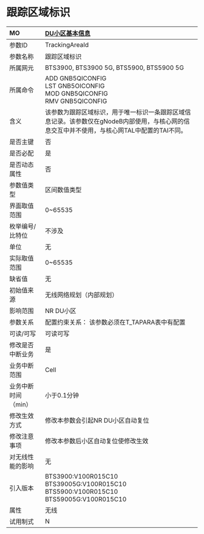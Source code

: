 # 跟踪区域标识<table><thread><tr><th align = "left">MO</th><th align = "left"><a href = "index.html#跟踪区域标识-16">DU小区基本信息</a></td></tr></thread><tbody><tr><td>参数ID</td><td>TrackingAreaId</td></tr><tr><td>参数名称</td><td>跟踪区域标识</td></tr><tr><td>所属网元</td><td>BTS3900, BTS3900 5G, BTS5900, BTS5900 5G</td></tr><tr><td>所属命令</td><td>ADD GNB5QICONFIG<br>LST GNB5OICONFIG<br>MOD GNB5QICONFIG<br>RMV GNB5QICONFIG</td></tr><tr><td>含义</td><td>该参数为跟踪区域标识，用于唯一标识一条跟踪区域信息记录。该参数仅在gNodeB内部使用，与核心网的信息交互中并不使用，与核心网TAL中配置的TAI不同。</td></tr><tr><td>是否主键</td><td>否</td></tr><tr><td>是否必配</td><td>是</td></tr><tr><td>是否动态属性</td><td>否</td></tr><tr><td>参数值类型</td><td>区间数值类型</td></tr><tr><td>界面取值范围</td><td>0~65535</td></tr><tr><td>枚举编号/比特位</td><td>不涉及</td></tr><tr><td>单位</td><td>无</td></tr><tr><td>实际取值范围</td><td>0~65535</td></tr><tr><td>缺省值</td><td>无</td></tr><tr><td>初始值来源</td><td>无线网络规划（内部规划）</td></tr><tr><td>影响范围</td><td>NR DU小区</td></tr><tr><td>参数关系</td><td>配置约束关系：
该参数必须在T_TAPARA表中有配置</td></tr><tr><td>可读/可写</td><td>可读可写</td></tr><tr><td>修改是否中断业务</td><td>是</td></tr><tr><td>业务中断范围</td><td>Cell</td></tr><tr><td>业务中断时间（min）</td><td>小于0.1分钟</td></tr><tr><td>修改生效方式</td><td>修改本参数会引起NR DU小区自动复位</td></tr><tr><td>修改注意事项</td><td>修改本参数后小区自动复位使修改生效</td></tr><tr><td>对无线性能的影响</td><td>无</td></tr><tr><td>引入版本</td><td>BTS3900:V100R015C10<br>BTS39005G:V100R015C10<br>BTS5900:V100R015C10<br>BTS59005G:V100R015C10</td></tr><tr><td>属性</td><td>无线</td></tr><tr><td>试用制式</td><td>N</td></tr></tbody></table>